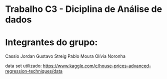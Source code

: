 # Trabalho C3 - Diciplina de Análise de dados

# Integrantes do grupo: 
  
  Cassio Jordan
  Gustavo Streig
  Pablo Moura
  Olívia Noronha
  
data set utilizado: 
https://www.kaggle.com/c/house-prices-advanced-regression-techniques/data
